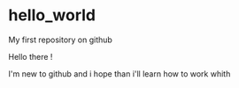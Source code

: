 # hello_world
My first repository on github


Hello there !

I'm new to github and i hope than i'll learn how to work whith 
